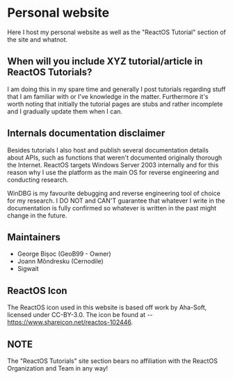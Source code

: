 # Personal website
Here I host my personal website as well as the "ReactOS Tutorial" section of the site and whatnot.

## When will you include XYZ tutorial/article in ReactOS Tutorials?
I am doing this in my spare time and generally I post tutorials regarding stuff that I am familiar with or I've knowledge in the matter. Furthermore it's worth noting that initially the tutorial pages are stubs and rather incomplete and I gradually update them when I can.

## Internals documentation disclaimer
Besides tutorials I also host and publish several documentation details about APIs, such as functions that weren't documented originally thorough the Internet. ReactOS targets Windows Server 2003 internally and for this reason why I use the platform as the main OS for reverse engineering and conducting research. 

WinDBG is my favourite debugging and reverse engineering tool of choice for my research. I DO NOT and CAN'T guarantee that whatever I write in the documentation is fully confirmed so whatever is written in the past might change in the future.

## Maintainers

 - George Bișoc (GeoB99 - Owner)
 - Joann Mõndresku (Cernodile)
 - Sigwait

## ReactOS Icon
The ReactOS icon used in this website is based off work by Aha-Soft, licensed under CC-BY-3.0. The icon be found at -- https://www.shareicon.net/reactos-102446.

## NOTE
The "ReactOS Tutorials" site section bears no affiliation with the ReactOS Organization and Team in any way!
